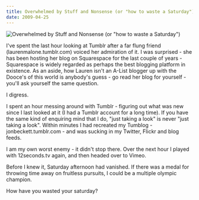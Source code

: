 ```yaml
---
title: Overwhelmed by Stuff and Nonsense (or "how to waste a Saturday")
date: 2009-04-25
---
```


![Overwhelmed by Stuff and Nonsense (or "how to waste a Saturday")](https://source.unsplash.com/cckf4TsHAuw/1600x900)

I've spent the last hour looking at Tumblr after a far flung friend (laurenmalone.tumblr.com) voiced her admiration of it. I was surprised - she has been hosting her blog on Squarespace for the last couple of years - Squarespace is widely regarded as perhaps the best blogging platform in existence. As an aside, how Lauren isn't an A-List blogger up with the Dooce's of this world is anybody's guess - go read her blog for yourself - you'll ask yourself the same question.

I digress.

I spent an hour messing around with Tumblr - figuring out what was new since I last looked at it (I had a Tumblr account for a long time). If you have the same kind of enquiring mind that I do, "just taking a look" is never "just taking a look". Within minutes I had recreated my Tumblog - jonbeckett.tumblr.com - and was sucking in my Twitter, Flickr and blog feeds.

I am my own worst enemy - it didn't stop there. Over the next hour I played with 12seconds.tv again, and then headed over to Vimeo.

Before I knew it, Saturday afternoon had vanished. If there was a medal for throwing time away on fruitless pursuits, I could be a multiple olympic champion.

How have you wasted your saturday?